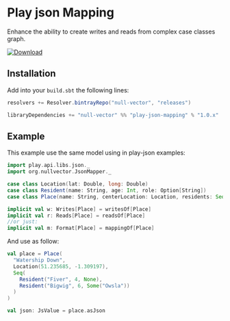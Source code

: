 # Play json Mapping
Enhance the ability to create writes and reads from complex case classes graph. 

[ ![Download](https://api.bintray.com/packages/null-vector/releases/play-json-mapping/images/download.svg?version=1.0.0) ](https://bintray.com/null-vector/releases/play-json-mapping/1.0.0/link)

## Installation
Add into your `build.sbt` the following lines:
```scala
resolvers += Resolver.bintrayRepo("null-vector", "releases")
```
```scala
libraryDependencies += "null-vector" %% "play-json-mapping" % "1.0.x"
```
## Example
This example use the same model using in play-json examples:
```scala
import play.api.libs.json._
import org.nullvector.JsonMapper._

case class Location(lat: Double, long: Double)
case class Resident(name: String, age: Int, role: Option[String])
case class Place(name: String, centerLocation: Location, residents: Seq[Resident])

implicit val w: Writes[Place] = writesOf[Place]
implicit val r: Reads[Place] = readsOf[Place]
//or just:
implicit val m: Format[Place] = mappingOf[Place]
```
And use as follow:
```scala
val place = Place(
  "Watership Down",
  Location(51.235685, -1.309197),
  Seq(
    Resident("Fiver", 4, None),
    Resident("Bigwig", 6, Some("Owsla"))
  )
)

val json: JsValue = place.asJson
```

